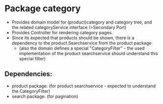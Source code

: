 # Package category
* Provides domain model for (product)category and category tree, and the related categoryService interface (=Secondary Port)
* Provides Controller for rendering category pages. 
* Since its expected that products should be shown, there is a dependency to the product.Searchservice from the product package
  * (also the domain defines a special "CategoryFilter" - the used implementation of the product searchservice should understand this special filter)

## Dependencies:
* product package: (for product searchservice - expected to understand the CategoryFilter) 
* search package: (for pagination)
